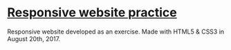 # [Responsive website practice](https://visampaio.github.io/Responsive-website-practice/)

Responsive website developed as an exercise. Made with HTML5 & CSS3 in August 20th, 2017.
